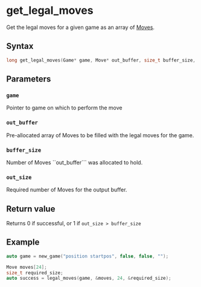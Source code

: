 # get_legal_moves
Get the legal moves for a given game as an array of [Moves](./Move.md).

## Syntax
```cpp
long get_legal_moves(Game* game, Move* out_buffer, size_t buffer_size, size_t* out_size);
```

## Parameters
### ```game```
Pointer to game on which to perform the move

### ```out_buffer```
Pre-allocated array of Moves to be filled with the legal moves for the game.

### ```buffer_size```
Number of Moves ``out_buffer``` was allocated to hold.

### ```out_size```
Required number of Moves for the output buffer.

## Return value
Returns 0 if successful, or 1 if ```out_size > buffer_size```

## Example
```cpp
auto game = new_game("position startpos", false, false, "");

Move moves[24];
size_t required_size;
auto success = legal_moves(game, &moves, 24, &required_size);
```
